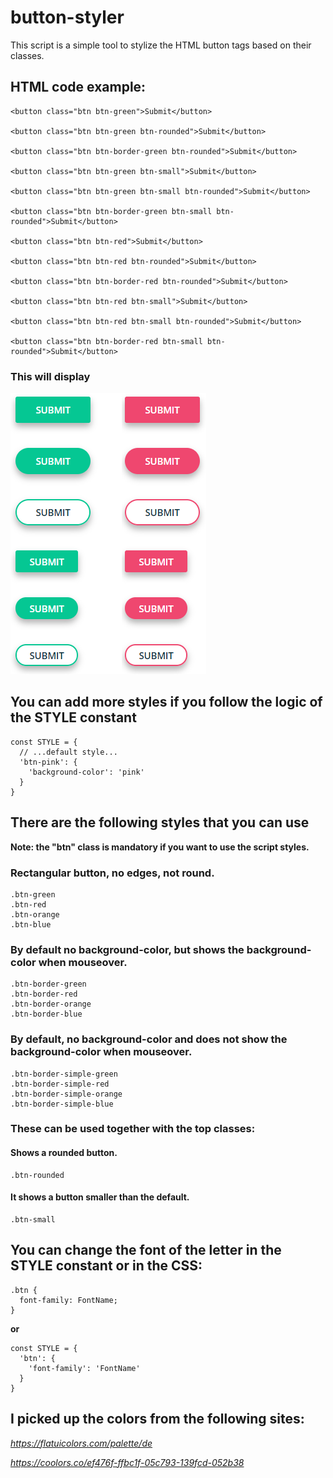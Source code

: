 # button-styler

This script is a simple tool to stylize the HTML button tags based on their classes.

## HTML code example:

```
<button class="btn btn-green">Submit</button>

<button class="btn btn-green btn-rounded">Submit</button>

<button class="btn btn-border-green btn-rounded">Submit</button>

<button class="btn btn-green btn-small">Submit</button>

<button class="btn btn-green btn-small btn-rounded">Submit</button>

<button class="btn btn-border-green btn-small btn-rounded">Submit</button>

<button class="btn btn-red">Submit</button>

<button class="btn btn-red btn-rounded">Submit</button>

<button class="btn btn-border-red btn-rounded">Submit</button>

<button class="btn btn-red btn-small">Submit</button>

<button class="btn btn-red btn-small btn-rounded">Submit</button>

<button class="btn btn-border-red btn-small btn-rounded">Submit</button>
```

### This will display
![HTML code example](example.png)

## You can add more styles if you follow the logic of the STYLE constant

```
const STYLE = {
  // ...default style...
  'btn-pink': {
    'background-color': 'pink'
  }
}
```

## There are the following styles that you can use
**Note: the "btn" class is mandatory if you want to use the script styles.**
### Rectangular button, no edges, not round.
```
.btn-green
.btn-red
.btn-orange
.btn-blue
```
### By default no background-color, but shows the background-color when mouseover.
```
.btn-border-green
.btn-border-red
.btn-border-orange
.btn-border-blue
```
### By default, no background-color and does not show the background-color when mouseover.
```
.btn-border-simple-green
.btn-border-simple-red
.btn-border-simple-orange
.btn-border-simple-blue
```
### These can be used together with the top classes:
#### Shows a rounded button.
```
.btn-rounded
```
#### It shows a button smaller than the default.
```
.btn-small
```
## You can change the font of the letter in the STYLE constant or in the CSS:
```
.btn {
  font-family: FontName;
}
```
**or**
```
const STYLE = {
  'btn': {
    'font-family': 'FontName'
  }
}
```
## I picked up the colors from the following sites:

_https://flatuicolors.com/palette/de_

_https://coolors.co/ef476f-ffbc1f-05c793-139fcd-052b38_
